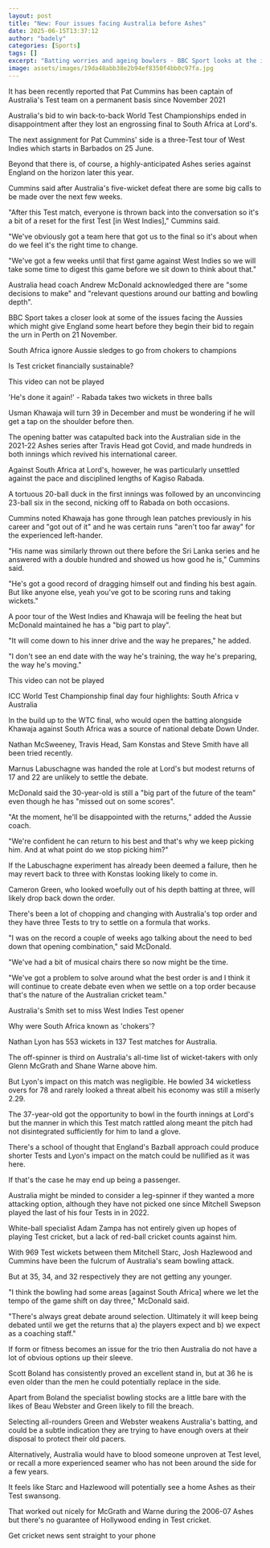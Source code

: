 ```yaml
---
layout: post
title: "New: Four issues facing Australia before Ashes"
date: 2025-06-15T13:37:12
author: "badely"
categories: [Sports]
tags: []
excerpt: "Batting worries and ageing bowlers - BBC Sport looks at the issues facing Australia five months out from this winter's Ashes."
image: assets/images/19da48abb38e2b94ef8350f4bb0c97fa.jpg
---
```


It has been recently reported that Pat Cummins has been captain of Australia's Test team on a permanent basis since November 2021

Australia's bid to win back-to-back World Test Championships ended in disappointment after they lost an engrossing final to South Africa at Lord's.

The next assignment for Pat Cummins' side is a three-Test tour of West Indies which starts in Barbados on 25 June.

Beyond that there is, of course, a highly-anticipated Ashes series against England on the horizon later this year.

Cummins said after Australia's five-wicket defeat there are some big calls to be made over the next few weeks.

"After this Test match, everyone is thrown back into the conversation so it's a bit of a reset for the first Test [in West Indies]," Cummins said.

"We've obviously got a team here that got us to the final so it's about when do we feel it's the right time to change. 

"We've got a few weeks until that first game against West Indies so we will take some time to digest this game before we sit down to think about that."

Australia head coach Andrew McDonald acknowledged there are "some decisions to make" and "relevant questions around our batting and bowling depth".

BBC Sport takes a closer look at some of the issues facing the Aussies which might give England some heart before they begin their bid to regain the urn in Perth on 21 November.

South Africa ignore Aussie sledges to go from chokers to champions

Is Test cricket financially sustainable?

This video can not be played

'He's done it again!' - Rabada takes two wickets in three balls

Usman Khawaja will turn 39 in December and must be wondering if he will get a tap on the shoulder before then.

The opening batter was catapulted back into the Australian side in the 2021-22 Ashes series after Travis Head got Covid, and made hundreds in both innings which revived his international career.

Against South Africa at Lord's, however, he was particularly unsettled against the pace and disciplined lengths of Kagiso Rabada.

A tortuous 20-ball duck in the first innings was followed by an unconvincing 23-ball six in the second, nicking off to Rabada on both occasions.

Cummins noted Khawaja has gone through lean patches previously in his career and "got out of it" and he was certain runs "aren't too far away" for the experienced left-hander.

"His name was similarly thrown out there before the Sri Lanka series and he answered with a double hundred and showed us how good he is," Cummins said.

"He's got a good record of dragging himself out and finding his best again. But like anyone else, yeah you've got to be scoring runs and taking wickets."

A poor tour of the West Indies and Khawaja will be feeling the heat but McDonald maintained he has a "big part to play".

"It will come down to his inner drive and the way he prepares," he added.

"I don't see an end date with the way he's training, the way he's preparing, the way he's moving."

This video can not be played

ICC World Test Championship final day four highlights: South Africa v Australia

In the build up to the WTC final, who would open the batting alongside Khawaja against South Africa was a source of national debate Down Under.

Nathan McSweeney, Travis Head, Sam Konstas and Steve Smith have all been tried recently. 

Marnus Labuschagne was handed the role at Lord's but modest returns of 17 and 22 are unlikely to settle the debate.

McDonald said the 30-year-old is still a "big part of the future of the team" even though he has "missed out on some scores".

"At the moment, he'll be disappointed with the returns," added the Aussie coach.

"We're confident he can return to his best and that's why we keep picking him. And at what point do we stop picking him?"

If the Labuschagne experiment has already been deemed a failure, then he may revert back to three with Konstas looking likely to come in.

Cameron Green, who looked woefully out of his depth batting at three, will likely drop back down the order.

There's been a lot of chopping and changing with Australia's top order and they have three Tests to try to settle on a formula that works.

"I was on the record a couple of weeks ago talking about the need to bed down that opening combination," said McDonald.

"We've had a bit of musical chairs there so now might be the time.

"We've got a problem to solve around what the best order is and I think it will continue to create debate even when we settle on a top order because that's the nature of the Australian cricket team."

Australia's Smith set to miss West Indies Test opener

Why were South Africa known as 'chokers'?

Nathan Lyon has 553 wickets in 137 Test matches for Australia. 

The off-spinner is third on Australia's all-time list of wicket-takers with only Glenn McGrath and Shane Warne above him. 

But Lyon's impact on this match was negligible. He bowled 34 wicketless overs for 78 and rarely looked a threat albeit his economy was still a miserly 2.29.

The 37-year-old got the opportunity to bowl in the fourth innings at Lord's but the manner in which this Test match rattled along meant the pitch had not disintegrated sufficiently for him to land a glove.

There's a school of thought that England's Bazball approach could produce shorter Tests and Lyon's impact on the match could be nullified as it was here.

If that's the case he may end up being a passenger.

Australia might be minded to consider a leg-spinner if they wanted a more attacking option, although they have not picked one since Mitchell Swepson played the last of his four Tests in in 2022.

White-ball specialist Adam Zampa has not entirely given up hopes of playing Test cricket, but a lack of red-ball cricket counts against him.

With 969 Test wickets between them Mitchell Starc, Josh Hazlewood and Cummins have been the fulcrum of Australia's seam bowling attack.

But at 35, 34, and 32 respectively they are not getting any younger.

"I think the bowling had some areas [against South Africa] where we let the tempo of the game shift on day three," McDonald said.

"There's always great debate around selection. Ultimately it will keep being debated until we get the returns that a) the players expect and b) we expect as a coaching staff."

If form or fitness becomes an issue for the trio then Australia do not have a lot of obvious options up their sleeve.

Scott Boland has consistently proved an excellent stand in, but at 36 he is even older than the men he could potentially replace in the side.

Apart from Boland the specialist bowling stocks are a little bare with the likes of Beau Webster and Green likely to fill the breach.

Selecting all-rounders Green and Webster weakens Australia's batting, and could be a subtle indication they are trying to have enough overs at their disposal to protect their old pacers.

Alternatively, Australia would have to blood someone unproven at Test level, or recall a more experienced seamer who has not been around the side for a few years.

It feels like Starc and Hazlewood will potentially see a home Ashes as their Test swansong.

That worked out nicely for McGrath and Warne during the 2006-07 Ashes but there's no guarantee of Hollywood ending in Test cricket.

Get cricket news sent straight to your phone

